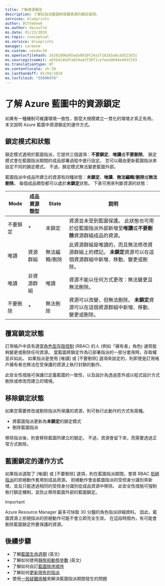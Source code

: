 ```yaml
---
title: 了解資源鎖定
description: 了解在指派藍圖時保護資源的鎖定選項。
services: blueprints
author: DCtheGeek
ms.author: dacoulte
ms.date: 01/23/2019
ms.topic: conceptual
ms.service: blueprints
manager: carmonm
ms.custom: seodec18
ms.openlocfilehash: 2e281896d45ada8010f24a1f18265a8cdd523d31
ms.sourcegitcommit: a65b424bdfa019a42f36f1ce7eee9844e493f293
ms.translationtype: HT
ms.contentlocale: zh-TW
ms.lasthandoff: 02/04/2019
ms.locfileid: "55696978"
---
```

# <a name="understand-resource-locking-in-azure-blueprints"></a>了解 Azure 藍圖中的資源鎖定

如果有一種機制可維護環境一致性，那麼大規模建立一貫化的環境才真正有用。 本文說明 Azure 藍圖中資源鎖定的運作方式。

## <a name="locking-modes-and-states"></a>鎖定模式和狀態

鎖定模式適用於藍圖指派，它提供三個選項：**不要鎖定**、**唯讀**或**不要刪除**。 鎖定模式會在藍圖指派期間的成品部署過程中進行設定。 您可以藉由更新藍圖指派來設定不同的鎖定模式。
不過，鎖定模式無法變更藍圖外部。

藍圖指派中成品所建立的資源有四種狀態：**未鎖定**、**唯讀**、**無法編輯/刪除**或**無法刪除**。 每個成品類型都可以處於**未鎖定**狀態。 下表可用來判斷資源的狀態：

|Mode|成品資源類型|State|說明|
|-|-|-|-|
|不要鎖定|*|未鎖定|資源並未受到藍圖保護。 此狀態也可用於從藍圖指派外部新增至**唯讀**或**不要刪除**資源群組成品的資源。|
|唯讀|資源群組|無法編輯/刪除|此資源群組是唯讀的，而且無法修改資源群組上的標記。 **未鎖定**資源可以在這個資源群組中新增、移動、變更或刪除。|
|唯讀|非資源群組|唯讀|資源不能以任何方式更改：無法變更且無法刪除。|
|不要刪除|*|無法刪除|資源可以改變，但無法刪除。 **未鎖定**資源可以在這個資源群組中新增、移動、變更或刪除。|

## <a name="overriding-locking-states"></a>覆寫鎖定狀態

訂用帳戶中具有適當[角色型存取控制](../../../role-based-access-control/overview.md) (RBAC) 的人 (例如「擁有者」角色) 通常能夠變更或刪除任何資源。 當藍圖將鎖定作為已部署指派的一部分套用時，存取權並非如此。 如果指派是使用 [唯讀] 或 [不要刪除] 選項來設定的，則即使是訂用帳戶擁有者也無法在受保護的資源上執行封鎖的動作。

此安全性措施可保護已定義藍圖的一致性，以及設計為透過意外或以程式設計方式刪除或修改而建立的環境。

## <a name="removing-locking-states"></a>移除鎖定狀態

如果您需要修改或刪除指派所保護的資源，則可執行此動作的方式有兩種。

- 將藍圖指派更新為**未鎖定**的鎖定模式
- 刪除藍圖指派

移除指派後，則會移除藍圖所建立的鎖定。 不過，資源會留下來，而需要透過正常方式刪除。

## <a name="how-blueprint-locks-work"></a>藍圖鎖定的運作方式

如果指派選取了 [唯讀] 或 [不要刪除] 選項，則在藍圖指派期間，會將 RBAC [拒絕指派](../../../role-based-access-control/deny-assignments.md)的拒絕動作套用到成品資源。 拒絕動作會由藍圖指派的受控身分識別來新增，並且只能透過相同的受控身分識別從成品資源中移除。 此安全性措施可強制執行鎖定機制，並防止移除藍圖外部的藍圖鎖定。

> [!IMPORTANT]
> Azure Resource Manager 最多可快取 30 分鐘的角色指派詳細資料。 因此，藍圖資源上拒絕指派的拒絕動作可能不會立即完全生效。 在這段時間內，有可能會刪除藍圖鎖定所要保護的資源。

## <a name="next-steps"></a>後續步驟

- 了解[藍圖生命週期](lifecycle.md) (英文)
- 了解如何使用[靜態和動態參數](parameters.md) (英文)
- 了解如何自訂[藍圖排序順序](sequencing-order.md)
- 了解如何[更新現有的指派](../how-to/update-existing-assignments.md)
- 使用[一般疑難排解](../troubleshoot/general.md)來解決藍圖指派期間發生的問題
